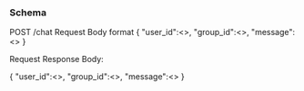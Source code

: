 ### Schema


POST /chat
Request Body format
{
    "user_id":<>,
    "group_id":<>,
    "message":<>
}

Request Response Body:

{
    "user_id":<>,
    "group_id":<>,
    "message":<>
}